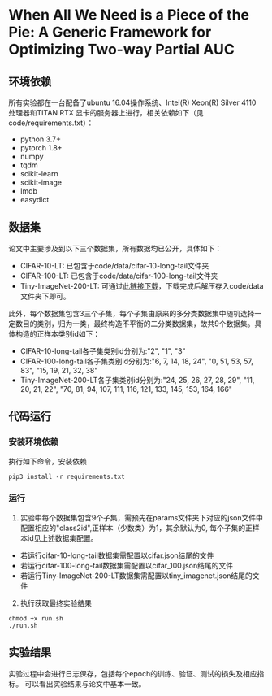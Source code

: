 # When All We Need is a Piece of the Pie: A Generic Framework for Optimizing Two-way Partial AUC

## 环境依赖
所有实验都在一台配备了ubuntu 16.04操作系统、Intel(R) Xeon(R) Silver 4110 处理器和TITAN RTX 显卡的服务器上进行，相关依赖如下（见code/requirements.txt）：
- python 3.7+
- pytorch 1.8+
- numpy
- tqdm
- scikit-learn
- scikit-image
- lmdb
- easydict

## 数据集

论文中主要涉及到以下三个数据集，所有数据均已公开，具体如下：
- CIFAR-10-LT: 已包含于code/data/cifar-10-long-tail文件夹
- CIFAR-100-LT: 已包含于code/data/cifar-100-long-tail文件夹
- Tiny-ImageNet-200-LT: 可通过[此链接下载](https://drive.google.com/file/d/1WYoQrDIDK-E2aK8Rj_Vph_MBXIDjusHs/view)，下载完成后解压存入code/data文件夹下即可。

此外，每个数据集包含3三个子集，每个子集由原来的多分类数据集中随机选择一定数目的类别，归为一类，最终构造不平衡的二分类数据集，故共9个数据集。具体构造的正样本类别id如下：
- CIFAR-10-long-tail各子集类别id分别为:"2", "1", "3"
- CIFAR-100-long-tail各子集类别id分别为:"6, 7, 14, 18, 24", "0, 51, 53, 57, 83", "15, 19, 21, 32, 38"
- Tiny-ImageNet-200-LT各子集类别id分别为:"24, 25, 26, 27, 28, 29", "11, 20, 21, 22", "70, 81, 94, 107, 111, 116, 121, 133, 145, 153, 164, 166"
## 代码运行

### 安装环境依赖

执行如下命令，安装依赖
```
pip3 install -r requirements.txt
```

### 运行
1. 实验中每个数据集包含9个子集，需预先在params文件夹下对应的json文件中配置相应的"class2id",正样本（少数类）为1，其余默认为0, 每个子集的正样本id见上述数据集配置。
- 若运行cifar-10-long-tail数据集需配置以cifar.json结尾的文件
- 若运行cifar-100-long-tail数据集需配置以cifar_100.json结尾的文件
- 若运行Tiny-ImageNet-200-LT数据集需配置以tiny_imagenet.json结尾的文件

2. 执行获取最终实验结果

```
chmod +x run.sh
./run.sh
```

## 实验结果

实验过程中会进行日志保存，包括每个epoch的训练、验证、测试的损失及相应指标。
可以看出实验结果与论文中基本一致。
